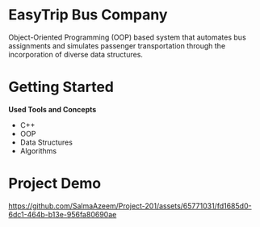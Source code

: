 EasyTrip Bus Company   
===========  

Object-Oriented Programming (OOP) based system that automates bus assignments and simulates passenger transportation through the incorporation of diverse data structures.

Getting Started  
===========  

**Used Tools and Concepts**
  * C++
  * OOP
  * Data Structures
  * Algorithms

Project Demo 
=========== 

https://github.com/SalmaAzeem/Project-201/assets/65771031/fd1685d0-6dc1-464b-b13e-956fa80690ae



